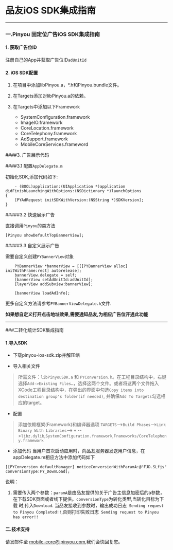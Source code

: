 品友iOS SDK集成指南
===

----

### 一.Pinyou 固定位广告iOS SDK集成指南

#### 1. 获取广告位ID

注册自己的App并获取广告位ID`adUnitId`

#### 2. iOS SDK配置

1. 在项目中添加libPinyou.a，*.h和Pinyou.bundle文件。
2. 在Targets添加对libPinyou.a的依赖。
3. 在Targets中添加以下Framework

	* SystemConfiguration.framework
	* ImageIO.framework
	* CoreLocation.framework
	* CoreTelephony.framework
	* AdSupport.framework
	* MobileCoreServices.frameword

####3. 广告展示代码


####3.1 配置`AppDelegate.m`


初始化SDK,添加代码如下:

```
	- (BOOL)application:(UIApplication *)application didFinishLaunchingWithOptions:(NSDictionary *)launchOptions
{
 	[PYAdRequest initSDKWithVersion:(NSString *)SDKVersion];
}
```
#####3.2 快速展示广告

直接调用`Pinyou`的类方法

`[Pinyou showDefaultTopBannerView];`
	
#####3.3 自定义展示广告

需要自定义创建`PYBannerView`对象

```
    PYBannerView *bannerView = [[[PYBannerView alloc] initWithFrame:rect] autorelease];
    bannerView.delegate = self;
    [bannerView setAdUnitId:adUnitId];
    [layerView addSubview:bannerView];
    
    [bannerView loadAdInfo];
```
更多自定义方法请参考`PYBannerViewDelegate.h`文件.

**如果想自定义打开点击地址效果,需要通知品友,为相应广告位开通此功能**	

----

###二转化统计SDK集成指南

#### 1.导入SDK

- 下载pinyou-ios-sdk.zip并解压缩

- 导入相关文件
> 所需文件：`libPinyouSDK.a` 和 `PYConversion.h`。在工程目录结构中，右键选择`Add->Existing Files…`，选择这两个文件。或者将这两个文件拖入XCode工程目录结构中，在弹出的界面中勾选`Copy items into destination group's folder(if needed)`, 并确保`Add To Targets`勾选相应的target。

- 配置
>添加依赖框架(Framework)和编译器选项
`TARGETS`-->`Build Phases`-->`Link Binary With Libraries`--> `+` -->`libz.dylib`,`SystemConfiguration.framework`,`Frameworks/CoreTelephony.framework`

- 添加代码
当用户首次启动应用时，向品友服务器发送用户信息，在appDelegate.m相应方法中添加代码如下

```
[[PYConversion defaultManager] noticeConversionWithParamA:@"FJD.SLfjs" conversionType:PY_DownLoad];
```

说明：

1. 需要传入两个参数：`paramA`是由品友提供的关于广告主信息加密后的a参数，在下载SDK页面或者线下提供。`conversionType`为转化类型,当转化目标为下载 时,传入`Download`. 当品友接收到参数时，输出成功日志` Sending request to Pinyou Completed!!`,否则打印失败日志` Sending request to Pinyou has error!!`

#### 二.技术支持

请发邮件至 [mobile-core@ipinyou.com](mailto:mobile-core@ipinyou.com),我们会快回复您。
